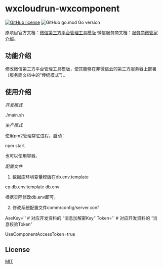 # wxcloudrun-wxcomponent
[![GitHub license](https://img.shields.io/github/license/WeixinCloud/wxcloudrun-wxcomponent)](https://github.com/WeixinCloud/wxcloudrun-wxcomponent)
![GitHub go.mod Go version](https://img.shields.io/github/go-mod/go-version/WeixinCloud/wxcloudrun-wxcomponent)

原项目官方文档：[微信第三方平台管理工具模版](https://github.com/WeixinCloud/wxcloudrun-wxcomponent)
微信服务商文档：[服务商微管家介绍](https://developers.weixin.qq.com/doc/oplatform/Third-party_Platforms/2.0/product/management-tools.html)。

## 功能介绍

修改微信第三方平台管理工具模版，使其能够在非微信云的第三方服务器上部署（服务商文档中的“传统模式”）。

## 使用介绍

*开发模式*

./main.sh

*生产模式*

使用pm2管理常驻进程，启动：

npm start

也可以使用容器。

*配置文件*

1. 数据库环境变量模版在db.env.template

cp db.env.template db.env

根据实际修改db.env即可。

2. 修改系统配置文件comm/config/server.conf

AseKey=''  # 对应开发资料的 “消息加解密Key”
Token=''   # 对应开发资料的 “消息校验Token”

UseComponentAccessToken=true

## License

[MIT](./LICENSE)
